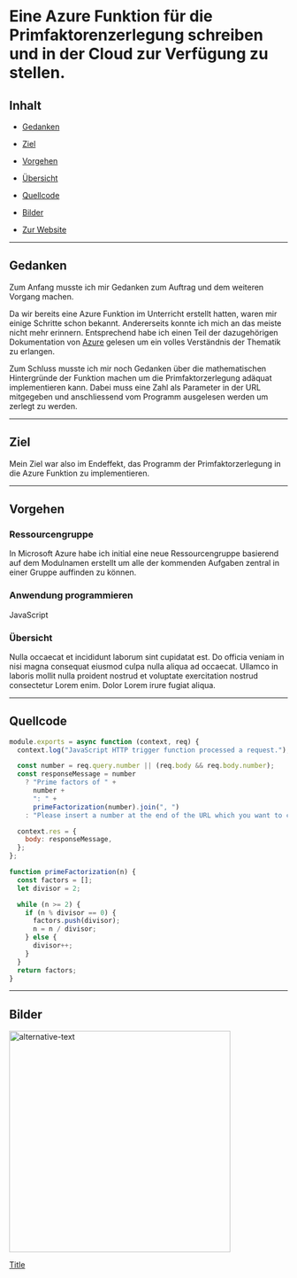 # Eine Azure Funktion für die Primfaktorenzerlegung schreiben und in der Cloud zur Verfügung zu stellen.

## Inhalt

- [Gedanken](#gedanken)

- [Ziel](#ziel)

- [Vorgehen](#vorgehen)

- [Übersicht](#übersicht)

- [Quellcode](#quellcode)

- [Bilder](#bilder)

- [Zur Website](https://pffm346.azurewebsites.net/api/primefactorjs?code=ERDWSW9i_1Fr14ceZxZ5v_HWJNpPTksa-l-AePwwoRjoAzFuLQZgcA==&number=)

---

## Gedanken

Zum Anfang musste ich mir Gedanken zum Auftrag und dem weiteren Vorgang machen.

Da wir bereits eine Azure Funktion im Unterricht erstellt hatten, waren mir einige Schritte schon bekannt. Andererseits konnte ich mich an das meiste nicht mehr erinnern. Entsprechend habe ich einen Teil der dazugehörigen Dokumentation von [Azure](https://learn.microsoft.com/en-us/azure/azure-functions/functions-reference-node) gelesen um ein volles Verständnis der Thematik zu erlangen.

Zum Schluss musste ich mir noch Gedanken über die mathematischen Hintergründe der Funktion machen um die Primfaktorzerlegung adäquat implementieren kann. Dabei muss eine Zahl als Parameter in der URL mitgegeben und anschliessend vom Programm ausgelesen werden um zerlegt zu werden.

---

## Ziel

Mein Ziel war also im Endeffekt, das Programm der Primfaktorzerlegung in die Azure Funktion zu implementieren.

---

## Vorgehen

### Ressourcengruppe

In Microsoft Azure habe ich initial eine neue Ressourcengruppe basierend auf dem Modulnamen erstellt um alle der kommenden Aufgaben zentral in einer Gruppe auffinden zu können.

### Anwendung programmieren

JavaScript

### Übersicht

Nulla occaecat et incididunt laborum sint cupidatat est. Do officia veniam in nisi magna consequat eiusmod culpa nulla aliqua ad occaecat. Ullamco in laboris mollit nulla proident nostrud et voluptate exercitation nostrud consectetur Lorem enim. Dolor Lorem irure fugiat aliqua.

---

## Quellcode

```js
module.exports = async function (context, req) {
  context.log("JavaScript HTTP trigger function processed a request.");

  const number = req.query.number || (req.body && req.body.number);
  const responseMessage = number
    ? "Prime factors of " +
      number +
      ": " +
      primeFactorization(number).join(", ")
    : "Please insert a number at the end of the URL which you want to check for the prime factorialization. -> '...&number=<number>'";

  context.res = {
    body: responseMessage,
  };
};

function primeFactorization(n) {
  const factors = [];
  let divisor = 2;

  while (n >= 2) {
    if (n % divisor == 0) {
      factors.push(divisor);
      n = n / divisor;
    } else {
      divisor++;
    }
  }
  return factors;
}
```

---

## Bilder

<img src="assets/image" alt="alternative-text" width="400"/>

[Title](#link)

